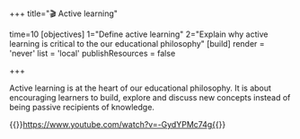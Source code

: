 +++
title="🎬 Active learning"

time=10
[objectives]
    1="Define active learning"
    2="Explain why active learning is critical to the our educational philosophy"
[build]
  render = 'never'
  list = 'local'
  publishResources = false

+++

Active learning is at the heart of our educational philosophy. It is about encouraging learners to build, explore and discuss new concepts instead of being passive recipients of knowledge.

{{<youtube>}}https://www.youtube.com/watch?v=-GydYPMc74g{{</youtube>}}
